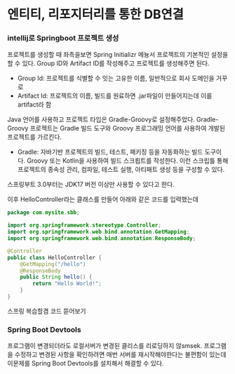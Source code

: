 <h1>엔티티, 리포지터리를 통한 DB연결</h1>

<h3>intellij로 Springboot 프로젝트 생성</h3>
프로젝트를 생성할 때 좌측을보면 Spring Initializr 메늉서 프로젝트의 기본적인 설정을 할 수 있다.
Group ID와 Artifact ID를 작성해주고 프로젝트를 생성해주면 된다.

* Group Id: 프로젝트를 식별할 수 잇는 고유한 이름, 일반적으로 회사 도메인을 거꾸로
* Artifact Id: 프로젝트의 이름, 빌드를 원료하면 .jar파일이 만들어지는데 이를 artifact라 함

Java 언어를 사용하고 프로젝트 타입은 Gradle-Groovy로 설정해주었다.
Gradle-Groovy 프로젝트는 Gradle 빌드 도구와 Groovy 프로그래밍 언어를 사용하여 개발된 프로젝트를 가르킨다.

* Gradle: 자바기반 프로젝트의 빌드, 테스트, 패키징 등을 자동화하는 빌드 도구이다. Groovy 또는 Kotlin을 사용하여 빌드 스크릡트를 작성한다.
	  이런 스크립틀 통해 프로젝트의 종속성 관리, 컴파일, 테스트 실행, 아티패트 생성 등을 구성할 수 있다.

스프링부트 3.0부터는 JDK17 버전 이상만 사용할 수 있다고 한다.

이후 HelloController라는 클래스를 만들어 아래와 같은 코드를 입력했는데

```java
package com.mysite.sbb;

import org.springframework.stereotype.Controller;
import org.springframework.web.bind.annotation.GetMapping;
import org.springframework.web.bind.annotation.ResponseBody;

@Controller
public class HelloController {
	@GetMapping("/hello")
	@ResponseBody
	public String hello() {
		return "Hello World!";
	}
}
```

스프링 복습할겸 코드 뜯어보기


<h3>Spring Boot Devtools</h3>
프로그램이 변경되더라도 로컬서버가 변경된 클리스를 리로딩하지 않smsek.
프로그램을 수정하고 변경된 사항을 확인하려면 매번 서버를 재시작해야한다는 불편함이 있는데 이문제를 Spring Boot Devtools를 설치해서 해결할 수 있다.


